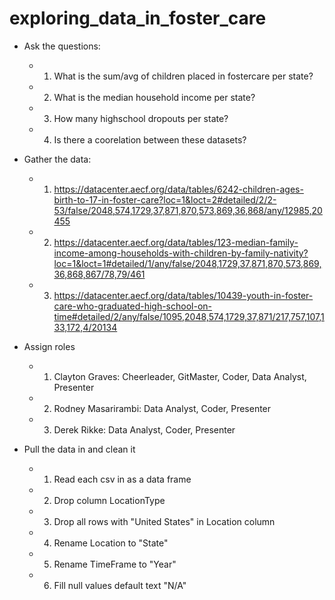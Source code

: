 # exploring_data_in_foster_care
* Ask the questions:
    * 1. What is the sum/avg of children placed in fostercare per state?
    * 2. What is the median household income per state?
    * 3. How many highschool dropouts per state?
    * 4. Is there a coorelation between these datasets?

* Gather the data:
    * 1. https://datacenter.aecf.org/data/tables/6242-children-ages-birth-to-17-in-foster-care?loc=1&loct=2#detailed/2/2-53/false/2048,574,1729,37,871,870,573,869,36,868/any/12985,20455
    * 2.  https://datacenter.aecf.org/data/tables/123-median-family-income-among-households-with-children-by-family-nativity?loc=1&loct=1#detailed/1/any/false/2048,1729,37,871,870,573,869,36,868,867/78,79/461 
    * 3. https://datacenter.aecf.org/data/tables/10439-youth-in-foster-care-who-graduated-high-school-on-time#detailed/2/any/false/1095,2048,574,1729,37,871/217,757,107,133,172,4/20134

* Assign roles
    * 1. Clayton Graves: Cheerleader, GitMaster, Coder, Data Analyst, Presenter
    * 2. Rodney Masarirambi: Data Analyst, Coder, Presenter
    * 3. Derek Rikke: Data Analyst, Coder, Presenter

* Pull the data in and clean it
    * 1. Read each csv in as a data frame
    * 2. Drop column LocationType
    * 3. Drop all rows with "United States" in Location column
    * 4. Rename Location to "State"
    * 5. Rename TimeFrame to "Year"
    * 6. Fill null values default text "N/A"